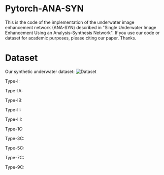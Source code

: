 # Pytorch-ANA-SYN
This is the code of the implementation of the underwater image enhancement network (ANA-SYN) described in "Single Underwater Image Enhancement Using an Analysis-Synthesis Network". If you use our code or dataset for academic purposes, please citing our paper. Thanks.

# Dataset
Our synthetic underwater dataset:
![Dataset](https://github.com/zyWang-Power/ANA-SYN/blob/master/Image/Dataset.png)

Type-I:

Type-IA:

Type-IB:

Type-II:

Type-III:

Type-1C:

Type-3C:

Type-5C:

Type-7C:

Type-9C:


